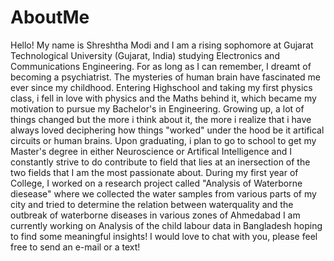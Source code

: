 # AboutMe
Hello! 
My name is Shreshtha Modi and I am a rising sophomore at Gujarat Technological University (Gujarat, India) studying Electronics and Communications Engineering.
For as long as I can remember, I dreamt of becoming a psychiatrist. The mysteries of human brain have fascinated me ever since my childhood. 
Entering Highschool and taking my first physics class, i fell in love with physics and the Maths behind it, which became my motivation to pursue my Bachelor's in Engineering.
Growing up, a lot of things changed but the more i think about it, the more i realize that i have always loved deciphering how things "worked" under the hood be it artifical circuits or human brains.
Upon graduating, i plan to go to school to get my Master's degree in either Neuroscience or Artifical Intelligence and I constantly strive to do contribute to field that lies at an inersection of the two fields that I am the most passionate about.
During my first year of College, I worked on a research project called "Analysis of Waterborne diesease" where we collected the water samples from various parts of my city and tried to determine the relation between waterquality and the outbreak of waterborne diseases in various zones of Ahmedabad
I am currently working on Analysis of the child labour data in Bangladesh hoping to find some meaningful insights! 
I would love to chat with you, please feel free to send an e-mail or a text!
